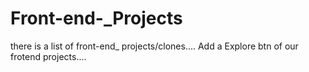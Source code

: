 # Front-end-_Projects
there is a list of front-end_ projects/clones....
Add a Explore btn of our frotend projects....
